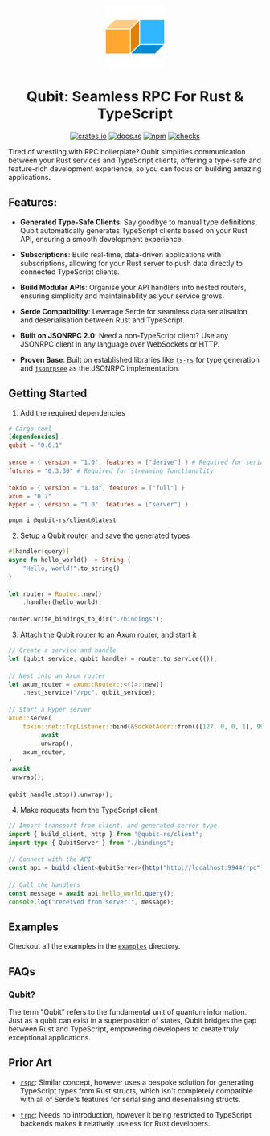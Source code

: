 <div align="center">
  <img src="./logo.png" alt="" width="120" />
  <h1>Qubit: Seamless RPC For Rust & TypeScript</h1>

  <a href="https://crates.io/crates/qubit"><img src="https://img.shields.io/crates/v/qubit" alt="crates.io" /></a>
  <a href="https://docs.rs/qubit/latest/qubit"><img src="https://img.shields.io/docsrs/qubit" alt="docs.rs" /></a>
  <a href="https://www.npmjs.com/package/@qubit-rs/client"><img src="https://img.shields.io/npm/v/%40qubit-rs%2Fclient" alt="npm" /></a>
  <a href="https://github.com/andogq/qubit/actions/workflows/checks.yml"><img src="https://github.com/andogq/qubit/actions/workflows/checks.yml/badge.svg" alt="checks" /></a>
</div>

Tired of wrestling with RPC boilerplate? Qubit simplifies communication between your Rust services
and TypeScript clients, offering a type-safe and feature-rich development experience, so you can
focus on building amazing applications.

## Features:

- **Generated Type-Safe Clients**: Say goodbye to manual type definitions, Qubit automatically
  generates TypeScript clients based on your Rust API, ensuring a smooth development experience.

- **Subscriptions**: Build real-time, data-driven applications with subscriptions, allowing for
  your Rust server to push data directly to connected TypeScript clients.

- **Build Modular APIs**: Organise your API handlers into nested routers, ensuring simplicity and
  maintainability as your service grows.

- **Serde Compatibility**: Leverage Serde for seamless data serialisation and deserialisation
  between Rust and TypeScript.

- **Built on JSONRPC 2.0**: Need a non-TypeScript client? Use any JSONRPC client in any language
  over WebSockets or HTTP.

- **Proven Base**: Built on established libraries like
  [`ts-rs`](https://github.com/Aleph-Alpha/ts-rs) for type generation and
  [`jsonrpsee`](https://github.com/paritytech/jsonrpsee) as the JSONRPC implementation.

## Getting Started

1. Add the required dependencies

```toml
# Cargo.toml
[dependencies]
qubit = "0.6.1"

serde = { version = "1.0", features = ["derive"] } # Required for serialisable types
futures = "0.3.30" # Required for streaming functionality

tokio = { version = "1.38", features = ["full"] }
axum = "0.7"
hyper = { version = "1.0", features = ["server"] }
```

```bash
pnpm i @qubit-rs/client@latest
```

2. Setup a Qubit router, and save the generated types

```rs
#[handler(query)]
async fn hello_world() -> String {
    "Hello, world!".to_string()
}

let router = Router::new()
    .handler(hello_world);

router.write_bindings_to_dir("./bindings");
```

3. Attach the Qubit router to an Axum router, and start it

```rs
// Create a service and handle
let (qubit_service, qubit_handle) = router.to_service(());

// Nest into an Axum router
let axum_router = axum::Router::<()>::new()
    .nest_service("/rpc", qubit_service);

// Start a Hyper server
axum::serve(
    tokio::net::TcpListener::bind(&SocketAddr::from(([127, 0, 0, 1], 9944)))
        .await
        .unwrap(),
    axum_router,
)
.await
.unwrap();

qubit_handle.stop().unwrap();
```

4. Make requests from the TypeScript client

```ts
// Import transport from client, and generated server type
import { build_client, http } from "@qubit-rs/client";
import type { QubitServer } from "./bindings";

// Connect with the API
const api = build_client<QubitServer>(http("http://localhost:9944/rpc"));

// Call the handlers
const message = await api.hello_world.query();
console.log("received from server:", message);
```

## Examples

Checkout all the examples in the [`examples`](./examples) directory.

## FAQs

### Qubit?

The term "Qubit" refers to the fundamental unit of quantum information. Just as a qubit can exist
in a superposition of states, Qubit bridges the gap between Rust and TypeScript, empowering
developers to create truly exceptional applications.

## Prior Art

- [`rspc`](https://github.com/oscartbeaumont/rspc): Similar concept, however uses a bespoke
solution for generating TypeScript types from Rust structs, which isn't completely compatible with
all of Serde's features for serialising and deserialising structs.

- [`trpc`](https://github.com/trpc/trpc): Needs no introduction, however it being restricted to
TypeScript backends makes it relatively useless for Rust developers.
